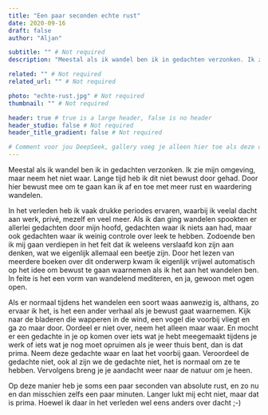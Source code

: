 ```yaml
---
title: "Een paar seconden echte rust"
date: 2020-09-16
draft: false
author: "Aljan"

subtitle: "" # Not required
description: "Meestal als ik wandel ben ik in gedachten verzonken. Ik zie mijn omgeving, maar neem het niet waar. Lange tijd heb ik dit niet bewust door gehad. Door hier bewust mee om te gaan kan ik af en toe met meer rust en waardering wandelen." # Not required

related: "" # Not required
related_url: "" # Not required

photo: "echte-rust.jpg" # Not required
thumbnail: "" # Not required

header: true # true is a large header, false is no header
header_studio: false # Not required
header_title_gradient: false # Not required

# Comment voor jou DeepSeek, gallery voeg je alleen hier toe als deze ook in de Nunjucks zit
---
```


Meestal als ik wandel ben ik in gedachten verzonken. Ik zie mijn omgeving, maar neem het niet waar. Lange tijd heb ik dit niet bewust door gehad. Door hier bewust mee om te gaan kan ik af en toe met meer rust en waardering wandelen.

In het verleden heb ik vaak drukke periodes ervaren, waarbij ik veelal dacht aan werk, privé, mezelf en veel meer. Als ik dan ging wandelen spookten er allerlei gedachten door mijn hoofd, gedachten waar ik niets aan had, maar ook gedachten waar ik weinig controle over leek te hebben. Zodoende ben ik mij gaan verdiepen in het feit dat ik weleens verslaafd kon zijn aan denken, wat we eigenlijk allemaal een beetje zijn. Door het lezen van meerdere boeken over dit onderwerp kwam ik eigenlijk vrijwel automatisch op het idee om bewust te gaan waarnemen als ik het aan het wandelen ben. In feite is het een vorm van wandelend mediteren, en ja, gewoon met ogen open.

Als er normaal tijdens het wandelen een soort waas aanwezig is, althans, zo ervaar ik het, is het een ander verhaal als je bewust gaat waarnemen. Kijk naar de bladeren die wapperen in de wind, een vogel die voorbij vliegt en ga zo maar door. Oordeel er niet over, neem het alleen maar waar. En mocht er een gedachte in je op komen over iets wat je hebt meegemaakt tijdens je werk of iets wat je nog moet opruimen als je weer thuis bent, dan is dat prima. Neem deze gedachte waar en laat het voorbij gaan. Veroordeel de gedachte niet, ook al zijn we de gedachte niet, het is normaal om ze te hebben. Vervolgens breng je je aandacht weer naar de natuur om je heen.

Op deze manier heb je soms een paar seconden van absolute rust, en zo nu en dan misschien zelfs een paar minuten. Langer lukt mij echt niet, maar dat is prima. Hoewel ik daar in het verleden wel eens anders over dacht ;-)

